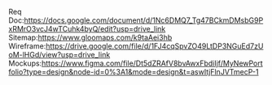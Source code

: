 Req Doc:https://docs.google.com/document/d/1Nc6DMQ7_Tg47BCkmDMsbG9PxRMrO3vcJ4wTCuhk4byQ/edit?usp=drive_link<br>
Sitemap:https://www.gloomaps.com/k9taAei3hb<br>
Wireframe:https://drive.google.com/file/d/1FJ4cqSpvZO49LtDP3NGuEd7zUoM-lHGd/view?usp=drive_link<br>
Mockups:https://www.figma.com/file/Dt5dZRAfV8bvAwxFbdiIjf/MyNewPortfolio?type=design&node-id=0%3A1&mode=design&t=aswItjFlnJVTmecP-1<br>
